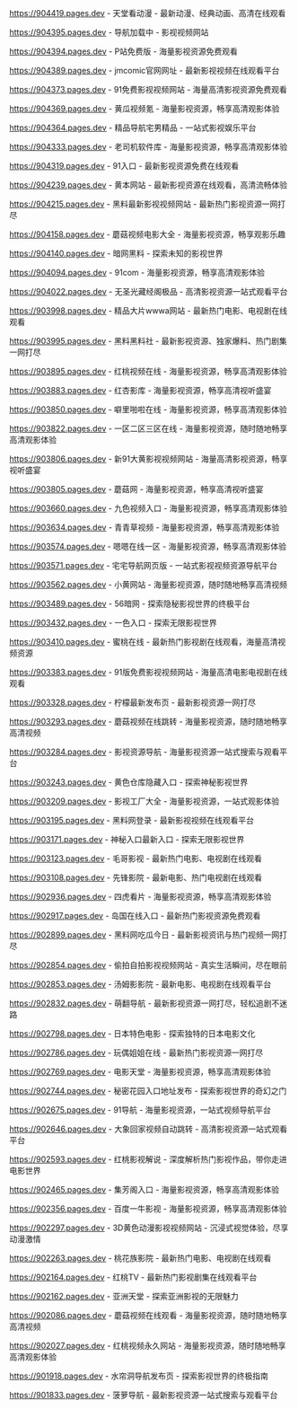 
https://904419.pages.dev - 天堂看动漫 - 最新动漫、经典动画、高清在线观看

https://904395.pages.dev - 导航加载中 - 影视视频网站

https://904394.pages.dev - P站免费版 - 海量影视资源免费观看

https://904389.pages.dev - jmcomic官网网址 - 最新影视视频在线观看平台

https://904373.pages.dev - 91免费影视视频网站 - 海量高清影视资源免费观看

https://904369.pages.dev - 黄瓜视频氪 - 海量影视资源，畅享高清观影体验

https://904364.pages.dev - 精品导航宅男精品 - 一站式影视娱乐平台

https://904333.pages.dev - 老司机软件库 - 海量影视资源，畅享高清观影体验

https://904319.pages.dev - 91入口 - 最新影视资源免费在线观看

https://904239.pages.dev - 黄本网站 - 最新影视资源在线观看，高清流畅体验

https://904215.pages.dev - 黑料最新影视视频网站 - 最新热门影视资源一网打尽

https://904158.pages.dev - 蘑菇视频电影大全 - 海量影视资源，畅享观影乐趣

https://904140.pages.dev - 暗网黑料 - 探索未知的影视世界

https://904094.pages.dev - 91com - 海量影视资源，畅享高清观影体验

https://904022.pages.dev - 无圣光藏经阁极品 - 高清影视资源一站式观看平台

https://903998.pages.dev - 精品大片wwwa网站 - 最新热门电影、电视剧在线观看

https://903995.pages.dev - 黑料黑料社 - 最新影视资源、独家爆料、热门剧集一网打尽

https://903895.pages.dev - 红桃视频在线 - 海量影视资源，畅享高清观影体验

https://903883.pages.dev - 红杏影库 - 海量影视资源，畅享高清视听盛宴

https://903850.pages.dev - 噼里啪啦在线 - 海量影视资源，畅享高清观影体验

https://903822.pages.dev - 一区二区三区在线 - 海量影视资源，随时随地畅享高清观影体验

https://903806.pages.dev - 新91大黄影视视频网站 - 海量高清影视资源，畅享视听盛宴

https://903805.pages.dev - 蘑菇网 - 海量影视资源，畅享高清视听盛宴

https://903660.pages.dev - 九色视频入口 - 海量影视资源，畅享高清观影体验

https://903634.pages.dev - 青青草视频 - 海量影视资源，畅享高清观影体验

https://903574.pages.dev - 嗯嗯在线一区 - 海量影视资源，畅享高清观影体验

https://903571.pages.dev - 宅宅导航网页版 - 一站式影视视频资源导航平台

https://903562.pages.dev - 小黄网站 - 海量影视资源，随时随地畅享高清视频

https://903489.pages.dev - 56暗网 - 探索隐秘影视世界的终极平台

https://903432.pages.dev - 一色入口 - 探索无限影视世界

https://903410.pages.dev - 蜜桃在线 - 最新热门影视剧在线观看，海量高清视频资源

https://903383.pages.dev - 91版免费影视视频网站 - 海量高清电影电视剧在线观看

https://903328.pages.dev - 柠檬最新发布页 - 最新影视资源一网打尽

https://903293.pages.dev - 蘑菇视频在线跳转 - 海量影视资源，随时随地畅享高清视频

https://903284.pages.dev - 影视资源导航 - 海量影视资源一站式搜索与观看平台

https://903243.pages.dev - 黄色仓库隐藏入口 - 探索神秘影视世界

https://903209.pages.dev - 影视工厂大全 - 海量影视资源，一站式观影体验

https://903195.pages.dev - 黑料网登录 - 最新影视视频在线观看平台

https://903171.pages.dev - 神秘入口最新入口 - 探索无限影视世界

https://903123.pages.dev - 毛哥影视 - 最新热门电影、电视剧在线观看

https://903108.pages.dev - 先锋影院 - 最新电影、热门电视剧在线观看

https://902936.pages.dev - 四虎看片 - 海量影视资源，畅享高清观影体验

https://902917.pages.dev - 岛国在线入口 - 最新热门影视资源免费观看

https://902899.pages.dev - 黑料网吃瓜今日 - 最新影视资讯与热门视频一网打尽

https://902854.pages.dev - 偷拍自拍影视视频网站 - 真实生活瞬间，尽在眼前

https://902853.pages.dev - 汤姆影影院 - 最新电影、电视剧在线观看平台

https://902832.pages.dev - 萌翻导航 - 最新影视资源一网打尽，轻松追剧不迷路

https://902798.pages.dev - 日本特色电影 - 探索独特的日本电影文化

https://902786.pages.dev - 玩偶姐姐在线 - 最新热门影视资源一网打尽

https://902769.pages.dev - 电影天堂 - 海量影视资源，畅享高清观影体验

https://902744.pages.dev - 秘密花园入口地址发布 - 探索影视世界的奇幻之门

https://902675.pages.dev - 91导航 - 海量影视资源，一站式视频导航平台

https://902646.pages.dev - 大象回家视频自动跳转 - 高清影视资源一站式观看平台

https://902593.pages.dev - 红桃影视解说 - 深度解析热门影视作品，带你走进电影世界

https://902465.pages.dev - 集芳阁入口 - 海量影视资源，畅享高清观影体验

https://902356.pages.dev - 百度一牛影视 - 海量影视资源，畅享高清观影体验

https://902297.pages.dev - 3D黄色动漫影视视频网站 - 沉浸式视觉体验，尽享动漫激情

https://902263.pages.dev - 桃花族影院 - 最新热门电影、电视剧在线观看

https://902164.pages.dev - 红桃TV - 最新热门影视剧集在线观看平台

https://902162.pages.dev - 亚洲天堂 - 探索亚洲影视的无限魅力

https://902086.pages.dev - 蘑菇视频在线观看 - 海量影视资源，随时随地畅享高清视频

https://902027.pages.dev - 红桃视频永久网站 - 海量影视资源，随时随地畅享高清观影体验

https://901918.pages.dev - 水帘洞导航发布页 - 探索影视世界的终极指南

https://901833.pages.dev - 菠萝导航 - 最新影视资源一站式搜索与观看平台

